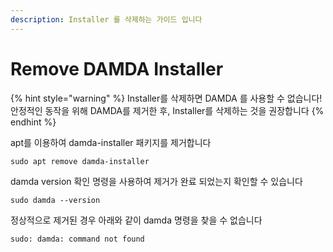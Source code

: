 ```yaml
---
description: Installer 를 삭제하는 가이드 입니다
---
```


# Remove DAMDA Installer

{% hint style="warning" %}
Installer를 삭제하면 DAMDA 를 사용할 수 없습니다! 안정적인 동작을 위해 DAMDA를 제거한 후, Installer를 삭제하는 것을 권장합니다
{% endhint %}



apt를 이용하여 damda-installer 패키지를 제거합니다

```shell
sudo apt remove damda-installer
```

damda version 확인 명령을 사용하여 제거가 완료 되었는지 확인할 수 있습니다

```shell
sudo damda --version
```

정상적으로 제거된 경우 아래와 같이 damda 명령을 찾을 수 없습니다

```shell
sudo: damda: command not found
```

